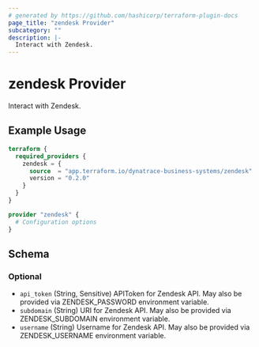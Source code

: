 ```yaml
---
# generated by https://github.com/hashicorp/terraform-plugin-docs
page_title: "zendesk Provider"
subcategory: ""
description: |-
  Interact with Zendesk.
---
```


# zendesk Provider

Interact with Zendesk.

## Example Usage

```terraform
terraform {
  required_providers {
    zendesk = {
      source  = "app.terraform.io/dynatrace-business-systems/zendesk"
      version = "0.2.0"
    }
  }
}

provider "zendesk" {
  # Configuration options 
}
```

<!-- schema generated by tfplugindocs -->
## Schema

### Optional

- `api_token` (String, Sensitive) APIToken for Zendesk API. May also be provided via ZENDESK_PASSWORD environment variable.
- `subdomain` (String) URI for Zendesk API. May also be provided via ZENDESK_SUBDOMAIN environment variable.
- `username` (String) Username for Zendesk API. May also be provided via ZENDESK_USERNAME environment variable.
